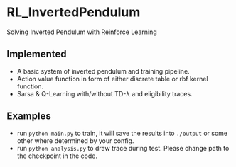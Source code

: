 # RL_InvertedPendulum
Solving Inverted Pendulum with Reinforce Learning

## Implemented
- A basic system of inverted pendulum and training pipeline.
- Action value function in form of either discrete table or rbf kernel function.
- Sarsa & Q-Learning with/without TD-λ and eligibility traces.

## Examples
- run `python main.py` to train, it will save the results into `./output` or some other where determined by your config.
- run `python analysis.py` to draw trace during test. Please change path to the checkpoint in the code.
